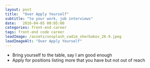 ```yaml
---
layout: post
title:  "Over Apply Yourself"
subtitle: "to your work, job interviews"
date:   2016-04-05 00:05:00
categories: front-end career
tags: front-end code career
leadImage: /assets/unsplash_vadim_sherbakov_26-9.jpeg
leadImageAlt: "Over Apply Yourself"
---
```

- Bring yourself to the table, say I am good enough
- Apply for positions listing more that you have but not out of reach

